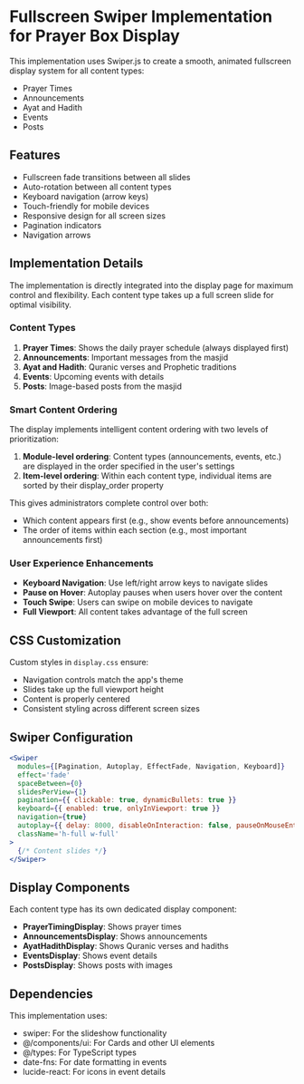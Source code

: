 # Fullscreen Swiper Implementation for Prayer Box Display

This implementation uses Swiper.js to create a smooth, animated fullscreen display system for all content types:

- Prayer Times
- Announcements
- Ayat and Hadith
- Events
- Posts

## Features

- Fullscreen fade transitions between all slides
- Auto-rotation between all content types
- Keyboard navigation (arrow keys)
- Touch-friendly for mobile devices
- Responsive design for all screen sizes
- Pagination indicators
- Navigation arrows

## Implementation Details

The implementation is directly integrated into the display page for maximum control and flexibility. Each content type takes up a full screen slide for optimal visibility.

### Content Types

1. **Prayer Times**: Shows the daily prayer schedule (always displayed first)
2. **Announcements**: Important messages from the masjid
3. **Ayat and Hadith**: Quranic verses and Prophetic traditions
4. **Events**: Upcoming events with details
5. **Posts**: Image-based posts from the masjid

### Smart Content Ordering

The display implements intelligent content ordering with two levels of prioritization:

1. **Module-level ordering**: Content types (announcements, events, etc.) are displayed in the order specified in the user's settings
2. **Item-level ordering**: Within each content type, individual items are sorted by their display_order property

This gives administrators complete control over both:

- Which content appears first (e.g., show events before announcements)
- The order of items within each section (e.g., most important announcements first)

### User Experience Enhancements

- **Keyboard Navigation**: Use left/right arrow keys to navigate slides
- **Pause on Hover**: Autoplay pauses when users hover over the content
- **Touch Swipe**: Users can swipe on mobile devices to navigate
- **Full Viewport**: All content takes advantage of the full screen

## CSS Customization

Custom styles in `display.css` ensure:

- Navigation controls match the app's theme
- Slides take up the full viewport height
- Content is properly centered
- Consistent styling across different screen sizes

## Swiper Configuration

```jsx
<Swiper
  modules={[Pagination, Autoplay, EffectFade, Navigation, Keyboard]}
  effect='fade'
  spaceBetween={0}
  slidesPerView={1}
  pagination={{ clickable: true, dynamicBullets: true }}
  keyboard={{ enabled: true, onlyInViewport: true }}
  navigation={true}
  autoplay={{ delay: 8000, disableOnInteraction: false, pauseOnMouseEnter: true }}
  className='h-full w-full'
>
  {/* Content slides */}
</Swiper>
```

## Display Components

Each content type has its own dedicated display component:

- **PrayerTimingDisplay**: Shows prayer times
- **AnnouncementsDisplay**: Shows announcements
- **AyatHadithDisplay**: Shows Quranic verses and hadiths
- **EventsDisplay**: Shows event details
- **PostsDisplay**: Shows posts with images

## Dependencies

This implementation uses:

- swiper: For the slideshow functionality
- @/components/ui: For Cards and other UI elements
- @/types: For TypeScript types
- date-fns: For date formatting in events
- lucide-react: For icons in event details
